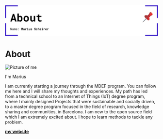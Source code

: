 ![About Me](../images/Bearbeitet/AboutCover.png)

# About

![Picture of me](../images/perezoso.jpg)

I'm Marius

I am currently starting a journey through the MDEF program. You can follow me here and I will share my thoughts and experiences. 
My path has led from a technical school to an Internet of Things (IoT) degree program, where I mainly designed Projects that were sustainable and socially driven, to a master degree program focused in the field of research, knowledge sharing and communities, in Barcelona. I am new to the open source field which I am extremely excited about. I hope to learn methods to tackle any problem.

**[my website](https://www.mariusschairer.com/)**
